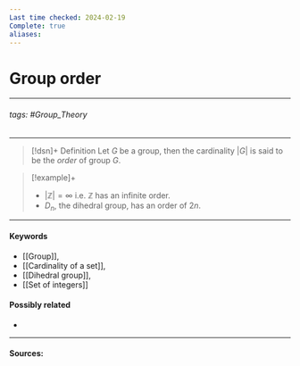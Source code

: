 ```yaml
---
Last time checked: 2024-02-19
Complete: true
aliases:
---
```

# Group order
***
###### tags: #Group_Theory 
***
>[!dsn]+ Definition
>Let $G$ be a group, then the cardinality $|G|$ is said to be the *order* of group $G$.

>[!example]+ 
>- $|\mathbb{Z}|=\infty$ i.e. $\mathbb{Z}$ has an infinite order.
>- $D_{n}$, the dihedral group, has an order of $2n$.
***
#### Keywords
- [[Group]],
- [[Cardinality of a set]],
- [[Dihedral group]],
- [[Set of integers]]
#### Possibly related
- 
***
#### Sources: